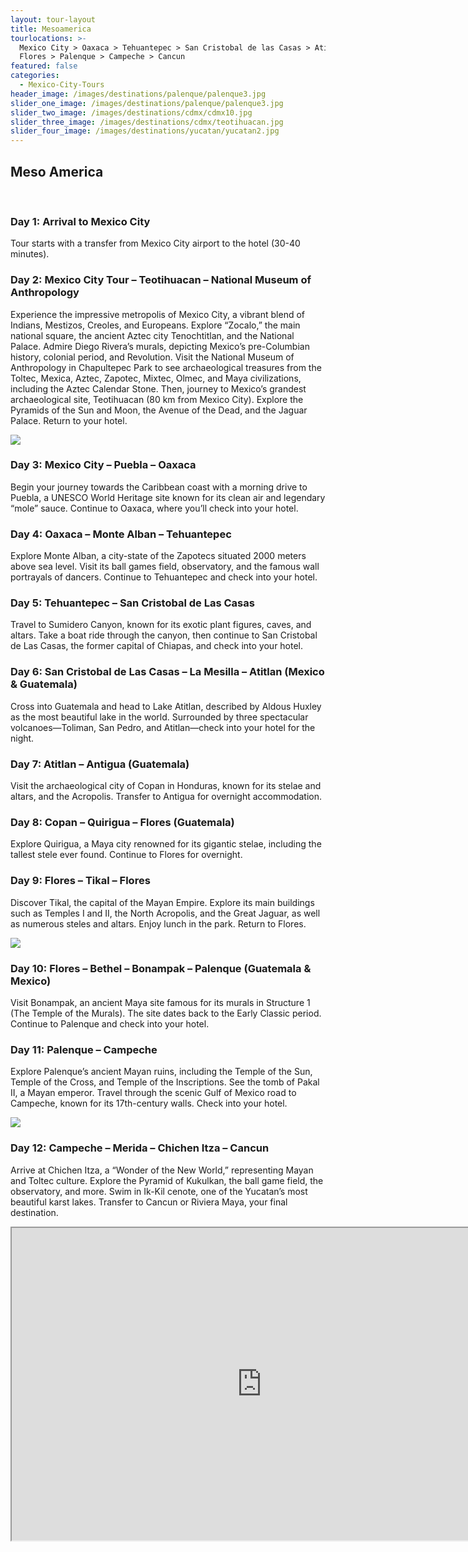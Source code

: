 ```yaml
---
layout: tour-layout
title: Mesoamerica
tourlocations: >-
  Mexico City > Oaxaca > Tehuantepec > San Cristobal de las Casas > Atitlan >
  Flores > Palenque > Campeche > Cancun
featured: false
categories:
  - Mexico-City-Tours
header_image: /images/destinations/palenque/palenque3.jpg
slider_one_image: /images/destinations/palenque/palenque3.jpg
slider_two_image: /images/destinations/cdmx/cdmx10.jpg
slider_three_image: /images/destinations/cdmx/teotihuacan.jpg
slider_four_image: /images/destinations/yucatan/yucatan2.jpg
---
```

## Meso America

&nbsp;

### Day 1: Arrival to Mexico City

Tour starts with a transfer from Mexico City airport to the hotel (30-40 minutes).

### Day 2: Mexico City Tour – Teotihuacan – National Museum of Anthropology

Experience the impressive metropolis of Mexico City, a vibrant blend of Indians, Mestizos, Creoles, and Europeans. Explore “Zocalo,” the main national square, the ancient Aztec city Tenochtitlan, and the National Palace. Admire Diego Rivera’s murals, depicting Mexico’s pre-Columbian history, colonial period, and Revolution. Visit the National Museum of Anthropology in Chapultepec Park to see archaeological treasures from the Toltec, Mexica, Aztec, Zapotec, Mixtec, Olmec, and Maya civilizations, including the Aztec Calendar Stone. Then, journey to Mexico’s grandest archaeological site, Teotihuacan (80 km from Mexico City). Explore the Pyramids of the Sun and Moon, the Avenue of the Dead, and the Jaguar Palace. Return to your hotel.

![](/images/destinations/cdmx/teotihuacan.jpg)

### Day 3: Mexico City – Puebla – Oaxaca

Begin your journey towards the Caribbean coast with a morning drive to Puebla, a UNESCO World Heritage site known for its clean air and legendary “mole” sauce. Continue to Oaxaca, where you’ll check into your hotel.

### Day 4: Oaxaca – Monte Alban – Tehuantepec

Explore Monte Alban, a city-state of the Zapotecs situated 2000 meters above sea level. Visit its ball games field, observatory, and the famous wall portrayals of dancers. Continue to Tehuantepec and check into your hotel.

### Day 5: Tehuantepec – San Cristobal de Las Casas

Travel to Sumidero Canyon, known for its exotic plant figures, caves, and altars. Take a boat ride through the canyon, then continue to San Cristobal de Las Casas, the former capital of Chiapas, and check into your hotel.

### Day 6: San Cristobal de Las Casas – La Mesilla – Atitlan (Mexico & Guatemala)

Cross into Guatemala and head to Lake Atitlan, described by Aldous Huxley as the most beautiful lake in the world. Surrounded by three spectacular volcanoes—Toliman, San Pedro, and Atitlan—check into your hotel for the night.

### Day 7: Atitlan – Antigua (Guatemala)

Visit the archaeological city of Copan in Honduras, known for its stelae and altars, and the Acropolis. Transfer to Antigua for overnight accommodation.

### Day 8: Copan – Quirigua – Flores (Guatemala)

Explore Quirigua, a Maya city renowned for its gigantic stelae, including the tallest stele ever found. Continue to Flores for overnight.

### Day 9: Flores – Tikal – Flores

Discover Tikal, the capital of the Mayan Empire. Explore its main buildings such as Temples I and II, the North Acropolis, and the Great Jaguar, as well as numerous steles and altars. Enjoy lunch in the park. Return to Flores.

![](/images/destinations/palenque/palenque8.jpg)

### Day 10: Flores – Bethel – Bonampak – Palenque (Guatemala & Mexico)

Visit Bonampak, an ancient Maya site famous for its murals in Structure 1 (The Temple of the Murals). The site dates back to the Early Classic period. Continue to Palenque and check into your hotel.

### Day 11: Palenque – Campeche

Explore Palenque’s ancient Mayan ruins, including the Temple of the Sun, Temple of the Cross, and Temple of the Inscriptions. See the tomb of Pakal II, a Mayan emperor. Travel through the scenic Gulf of Mexico road to Campeche, known for its 17th-century walls. Check into your hotel.

![](/images/destinations/campeche/campeche1.jpg)

### Day 12: Campeche – Merida – Chichen Itza – Cancun

Arrive at Chichen Itza, a “Wonder of the New World,” representing Mayan and Toltec culture. Explore the Pyramid of Kukulkan, the ball game field, the observatory, and more. Swim in Ik-Kil cenote, one of the Yucatan’s most beautiful karst lakes. Transfer to Cancun or Riviera Maya, your final destination.

<div class="map-container">

<iframe src="https://www.google.com/maps/d/u/0/embed?mid=16ZFo-r75ge7rAgQKF93kkjlwPJsuaWs&amp;ehbc=2E312F&amp;noprof=1" width="800" height="500"></iframe>

</div>

&nbsp;